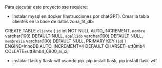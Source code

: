 Para ejecutar este proyecto sse requiere:

* instalar mysql en docker (Instrucciones por chatGPT). Crear la tabla clientes en la base de datos zona_fit_db:

CREATE TABLE `cliente` (
  `id` int NOT NULL AUTO_INCREMENT,
  `nombre` varchar(100) DEFAULT NULL,
  `apellido` varchar(100) DEFAULT NULL,
  `membresia` varchar(100) DEFAULT NULL,
  PRIMARY KEY (`id`)
) ENGINE=InnoDB AUTO_INCREMENT=4 DEFAULT CHARSET=utf8mb4 COLLATE=utf8mb4_0900_ai_ci;

* instalar flask y flask-wtf usando pip. pip install flask, pip install flask-wtf 


